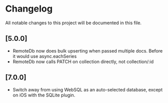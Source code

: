 # Changelog
All notable changes to this project will be documented in this file.

## [5.0.0]

* RemoteDb now does bulk upserting when passed multiple docs. Before it would use async.eachSeries
* RemoteDb now calls PATCH on collection directly, not collection/:id

## [7.0.0]

* Switch away from using WebSQL as an auto-selected database, except on iOS with the SQLite plugin.